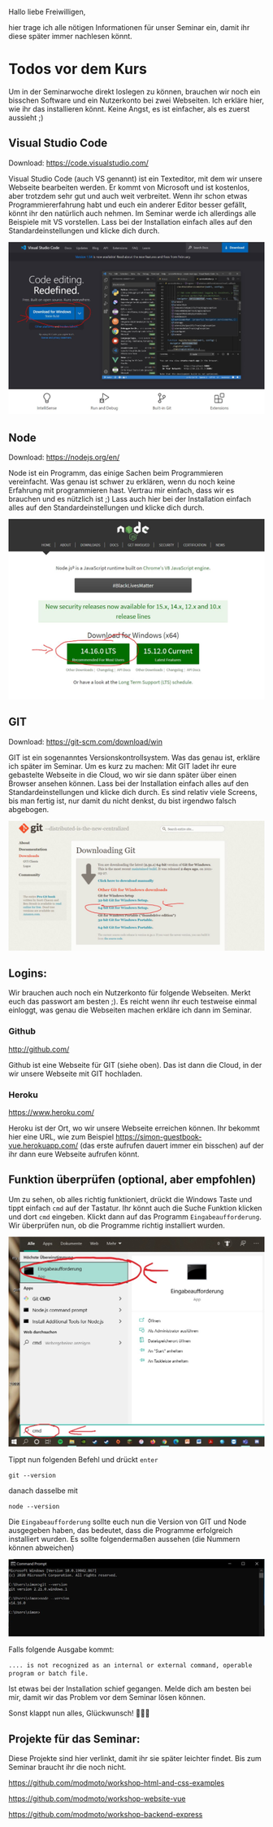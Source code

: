 Hallo liebe Freiwilligen,

hier trage ich alle nötigen Informationen für unser Seminar ein, damit ihr diese später immer nachlesen könnt. 

# Todos vor dem Kurs
Um in der Seminarwoche direkt loslegen zu können, brauchen wir noch ein bisschen Software und ein Nutzerkonto bei zwei Webseiten. Ich erkläre hier, wie ihr das installieren könnt. Keine Angst, es ist einfacher, als es zuerst aussieht ;)

## Visual Studio Code
Download: https://code.visualstudio.com/

Visual Studio Code (auch VS genannt) ist ein Texteditor, mit dem wir unsere Webseite bearbeiten werden. Er kommt von Microsoft und ist kostenlos, aber trotzdem sehr gut und auch weit verbreitet. Wenn ihr schon etwas Programmiererfahrung habt und euch ein anderer Editor besser gefällt, könnt ihr den natürlich auch nehmen. Im Seminar werde ich allerdings alle Beispiele mit VS vorstellen. Lass bei der Installation einfach alles auf den Standardeinstellungen und klicke dich durch.

![VSCode](bilder/intro/vscode.JPG)

## Node
Download: https://nodejs.org/en/

Node ist ein Programm, das einige Sachen beim Programmieren vereinfacht. Was genau ist schwer zu erklären, wenn du noch keine Erfahrung mit programmieren hast. Vertrau mir einfach, dass wir es brauchen und es nützlich ist ;) Lass auch hier bei der Installation einfach alles auf den Standardeinstellungen und klicke dich durch.

![VSCode](bilder/intro/node.JPG)

## GIT 
Download: https://git-scm.com/download/win

GIT ist ein sogenanntes Versionskontrollsystem. Was das genau ist, erkläre ich später im Seminar. Um es kurz zu machen: Mit GIT ladet ihr eure gebastelte Webseite in die Cloud, wo wir sie dann später über einen Browser ansehen können. Lass bei der Installation einfach alles auf den Standardeinstellungen und klicke dich durch. Es sind relativ viele Screens, bis man fertig ist, nur damit du nicht denkst, du bist irgendwo falsch abgebogen. 

![VSCode](bilder/intro/git.JPG)

## Logins:
Wir brauchen auch noch ein Nutzerkonto für folgende Webseiten. Merkt euch das passwort am besten ;). Es reicht wenn ihr euch testweise einmal einloggt, was genau die Webseiten machen erkläre ich dann im Seminar.

### Github
http://github.com/

Github ist eine Webseite für GIT (siehe oben). Das ist dann die Cloud, in der wir unsere Webseite mit GIT hochladen.


### Heroku
https://www.heroku.com/

Heroku ist der Ort, wo wir unsere Webseite erreichen können. Ihr bekommt hier eine URL, wie zum Beispiel https://simon-guestbook-vue.herokuapp.com/ (das erste aufrufen dauert immer ein bisschen) auf der ihr dann eure Webseite aufrufen könnt.

## Funktion überprüfen (optional, aber empfohlen)
Um zu sehen, ob alles richtig funktioniert, drückt die Windows Taste und tippt einfach `cmd` auf der Tastatur. Ihr könnt auch die Suche Funktion klicken und dort `cmd` eingeben. Klickt dann auf das Programm `Eingabeaufforderung`. Wir überprüfen nun, ob die Programme richtig installiert wurden.

![VSCode](bilder/intro/cmd.JPG)

Tippt nun folgenden Befehl und drückt `enter`
```
git --version
```
danach dasselbe mit
```
node --version
```

Die `Eingabeaufforderung` sollte euch nun die Version von GIT und Node ausgegeben haben, das bedeutet, dass die Programme erfolgreich installiert wurden. Es sollte folgendermaßen aussehen (die Nummern können abweichen)

![VSCode](bilder/intro/check.JPG)

Falls folgende Ausgabe kommt:
```
.... is not recognized as an internal or external command, operable program or batch file.
```
Ist etwas bei der Installation schief gegangen. Melde dich am besten bei mir, damit wir das Problem vor dem Seminar lösen können.

Sonst klappt nun alles, Glückwunsch! :clap::clap::clap:

## Projekte für das Seminar:
Diese Projekte sind hier verlinkt, damit ihr sie später leichter findet. Bis zum Seminar braucht ihr die noch nicht.

https://github.com/modmoto/workshop-html-and-css-examples

https://github.com/modmoto/workshop-website-vue

https://github.com/modmoto/workshop-backend-express
